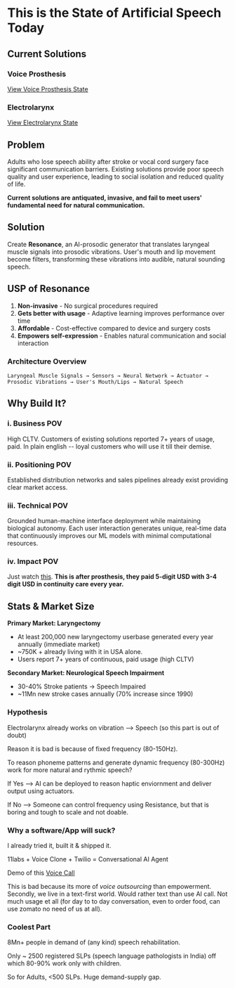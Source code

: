 # This is the State of Artificial Speech Today

## Current Solutions

### Voice Prosthesis
[View Voice Prosthesis State](https://drive.google.com/file/d/1EjtT3OkSbqxznwgjxbiLoBjMxN2qiCe1/view?usp=drivesdk)

### Electrolarynx
[View Electrolarynx State](https://drive.google.com/file/d/1EczeOOBIwngx5oHyzh7eK3IvV_FUtL4N/view?usp=drivesdk)


## Problem

Adults who lose speech ability after stroke or vocal cord surgery face significant communication barriers. Existing solutions provide poor speech quality and user experience, leading to social isolation and reduced quality of life.

**Current solutions are antiquated, invasive, and fail to meet users' fundamental need for natural communication.**

## Solution

Create **Resonance**, an AI-prosodic generator that translates laryngeal muscle signals into prosodic vibrations. User's mouth and lip movement become filters, transforming these vibrations into audible, natural sounding speech.

## USP of Resonance

1. **Non-invasive** - No surgical procedures required
2. **Gets better with usage** - Adaptive learning improves performance over time  
3. **Affordable** - Cost-effective compared to device and surgery costs
4. **Empowers self-expression** - Enables natural communication and social interaction

### Architecture Overview
```
Laryngeal Muscle Signals → Sensors → Neural Network → Actuator → Prosodic Vibrations → User's Mouth/Lips → Natural Speech
```



## Why Build It?

### i. Business POV
High CLTV. Customers of existing solutions reported 7+ years of usage, paid. In plain english -- loyal customers who will use it till their demise.

### ii. Positioning POV

Established distribution networks and sales pipelines already exist providing clear market access.

### iii. Technical POV
Grounded human-machine interface deployment while maintaining biological autonomy. Each user interaction generates unique, real-time data that continuously improves our ML models with minimal computational resources. 

### iv. Impact POV
Just watch [this](https://youtu.be/oHm4zF3UJ9k?si=sPd-liJK62vrfVq_). **This is after prosthesis, they paid 5-digit USD with 3-4 digit USD in continuity care every year.**


## Stats & Market Size

**Primary Market: Laryngectomy**
- At least 200,000 new laryngectomy userbase generated every year annually (immediate market)
- ~750K + already living with it in USA alone.
- Users report 7+ years of continuous, paid usage (high CLTV)

**Secondary Market: Neurological Speech Impairment**
- 30-40% Stroke patients → Speech Impaired
- ~11Mn new stroke cases annually (70% increase since 1990)


### Hypothesis

Electrolarynx already works on vibration --> Speech (so this part is out of doubt) 

Reason it is bad is because of fixed frequency (80-150Hz). 

To reason phoneme patterns and generate dynamic frequency (80-300Hz) work for more natural and rythmic speech?

If Yes --> AI can be deployed to reason haptic enviornment and deliver output using actuators.

If No --> Someone can control frequency using Resistance, but that is boring and tough to scale and not doable. 


### Why a software/App will suck?

I already tried it, built it & shipped it. 

11labs + Voice Clone + Twilio = Conversational AI Agent 

Demo of this
[Voice Call](https://drive.google.com/file/d/1EgorI2azDlFgtXu3mQayFJLDJ2fJesm9/view?usp=drivesdk)


This is bad because its more of <i>voice outsourcing</i> than empowerment. Secondly, we live in a text-first world. Would rather text than use AI call. Not much usage et all (for day to to day conversation, even to order food, can use zomato no need of us at all).

### Coolest Part

8Mn+ people in demand of (any kind) speech rehabilitation. 

Only ~ 2500 registered SLPs (speech language pathologists in India) off which 80-90% work only with children.

So for Adults, <500 SLPs. Huge demand-supply gap.


